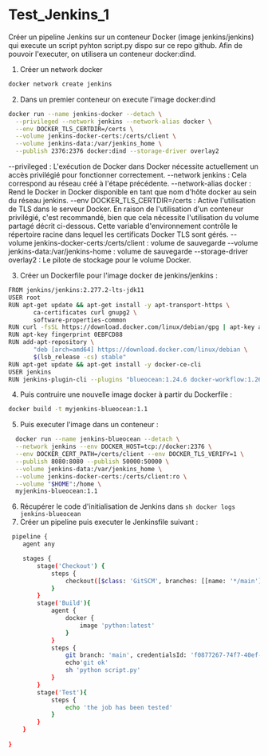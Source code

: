 # Test_Jenkins_1
Créer un pipeline Jenkins sur un conteneur Docker (image jenkins/jenkins) qui execute un script pyhton script.py dispo sur ce repo github. Afin de pouvoir l'executer, on utilisera un conteneur docker:dind.

1. Créer un network docker 

```sh
docker network create jenkins 
```
2. Dans un premier conteneur on execute l'image docker:dind

```sh
docker run --name jenkins-docker --detach \
  --privileged --network jenkins --network-alias docker \
  --env DOCKER_TLS_CERTDIR=/certs \
  --volume jenkins-docker-certs:/certs/client \
  --volume jenkins-data:/var/jenkins_home \
  --publish 2376:2376 docker:dind --storage-driver overlay2
```
--privileged : L'exécution de Docker dans Docker nécessite actuellement un accès privilégié pour fonctionner correctement.
--network jenkins : Cela correspond au réseau créé à l'étape précédente.
--network-alias docker : Rend le Docker in Docker disponible en tant que nom d'hôte docker au sein du réseau jenkins.
--env DOCKER_TLS_CERTDIR=/certs : 	Active l'utilisation de TLS dans le serveur Docker. En raison de l'utilisation d'un conteneur privilégié, c'est recommandé, bien que cela nécessite l'utilisation du volume partagé décrit ci-dessous. Cette variable d'environnement contrôle le répertoire racine dans lequel les certificats Docker TLS sont gérés.
--volume jenkins-docker-certs:/certs/client : volume de sauvegarde
--volume jenkins-data:/var/jenkins-home  : volume de sauvegarde
--storage-driver overlay2 : 	Le pilote de stockage pour le volume Docker. 

3. Créer un Dockerfile pour l'image docker de jenkins/jenkins : 

```sh
FROM jenkins/jenkins:2.277.2-lts-jdk11
USER root
RUN apt-get update && apt-get install -y apt-transport-https \
       ca-certificates curl gnupg2 \
       software-properties-common
RUN curl -fsSL https://download.docker.com/linux/debian/gpg | apt-key add -
RUN apt-key fingerprint 0EBFCD88
RUN add-apt-repository \
       "deb [arch=amd64] https://download.docker.com/linux/debian \
       $(lsb_release -cs) stable"
RUN apt-get update && apt-get install -y docker-ce-cli
USER jenkins
RUN jenkins-plugin-cli --plugins "blueocean:1.24.6 docker-workflow:1.26"
```
4. Puis contruire une nouvelle image docker à partir du Dockerfile : 

```sh
docker build -t myjenkins-blueocean:1.1
```
5. Puis executer l'image dans un conteneur : 

```sh 
  docker run --name jenkins-blueocean --detach \
  --network jenkins --env DOCKER_HOST=tcp://docker:2376 \
  --env DOCKER_CERT_PATH=/certs/client --env DOCKER_TLS_VERIFY=1 \
  --publish 8080:8080 --publish 50000:50000 \
  --volume jenkins-data:/var/jenkins_home \
  --volume jenkins-docker-certs:/certs/client:ro \
  --volume "$HOME":/home \
  myjenkins-blueocean:1.1
```
6. Récupérer le code d'initialisation de Jenkins dans 
```sh docker logs jenkins-blueocean```
7. Créer un pipeline puis executer le Jenkinsfile suivant : 

```sh
 pipeline {
    agent any

    stages {
        stage('Checkout') {
            steps {
                checkout([$class: 'GitSCM', branches: [[name: '*/main']], extensions: [], userRemoteConfigs: [[credentialsId: 'f0877267-74f7-40ef-a621-d2d66c776fc1', url: 'https://github.com/Valou0401/Test_Jenkins_1.git']]])
            }
        }
        stage('Build'){
            agent {
                docker {
                    image 'python:latest' 
                }
            }
            steps {
                git branch: 'main', credentialsId: 'f0877267-74f7-40ef-a621-d2d66c776fc1', url: 'https://github.com/Valou0401/Test_Jenkins_1.git'
                echo'git ok'
                sh 'python script.py'
            }
        }
        stage('Test'){
            steps {
                echo 'the job has been tested'
            }
        }
    }
    
}
```

